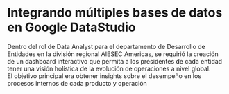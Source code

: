 <h1>Integrando múltiples bases de datos en Google DataStudio</h1>
<p>
Dentro del rol de Data Analyst para el departamento de Desarrollo de Entidades en la división regional AIESEC Americas, se requirió la creación de un dashboard interactivo que permita a los presidentes de cada entidad tener una visión holística de la evolución de operaciones a nivel global. <br>
El objetivo principal era obtener insights sobre el desempeño en los procesos internos de cada producto y operación 
</p>
